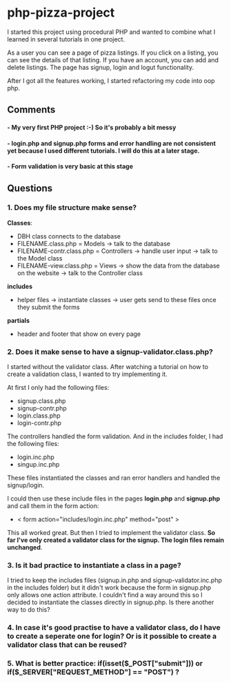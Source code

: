 # php-pizza-project

I started this project using procedural PHP and wanted to combine what I learned in several tutorials in one project.

As a user you can see a page of pizza listings. If you click on a listing, you can see the details of that listing. If you have an account, you can add and delete listings.
The page has signup, login and logut functionality.

After I got all the features working, I started refactoring my code into oop php.

## Comments
#### - My very first PHP project :-) So it's probably a bit messy

#### - login.php and signup.php forms and error handling are not consistent yet because I used different tutorials. I will do this at a later stage.
#### - Form validation is very basic at this stage

## Questions

### 1. Does my file structure make sense?
**Classes**:
- DBH class connects to the database
- FILENAME.class.php = Models -> talk to the database
- FILENAME-contr.class.php = Controllers -> handle user input -> talk to the Model class
- FILENAME-view.class.php = Views -> show the data from the database on the website -> talk to the Controller class

**includes**
- helper files -> instantiate classes -> user gets send to these files once they submit the forms

**partials**
- header and footer that show on every page


### 2. Does it make sense to have a signup-validator.class.php?

I started without the validator class. After watching a tutorial on how to create a validation class, I wanted to try implementing it.

At first I only had the following files:
- signup.class.php
- signup-contr.php
- login.class.php
- login-contr.php

The controllers handled  the form validation. And in the includes folder, I had the following files:
- login.inc.php
- singup.inc.php

These files instantiated the classes and ran error handlers and handled the signup/login.

I could then use these include files in the pages **login.php** and **signup.php** and call them in the form action:

- < form action="includes/login.inc.php" method="post" >

This all worked great. But then I tried to implement the validator class. **So far I've only created a validator class for the signup. The login files remain unchanged**.

### 3. Is it bad practice to instantiate a class in a page?

I tried to keep the includes files (signup.in.php and signup-validator.inc.php in the includes folder) but it didn't work because the form in signup.php only allows one action attribute.
I couldn't find a way around this so I decided to instantiate the classes directly in signup.php. Is there another way to do this?

### 4. In case it's good practise to have a validator class, do I have to create a seperate one for login? Or is it possible to create a validator class that can be reused?

### 5. What is better practice: if(isset($_POST["submit"])) or if($_SERVER["REQUEST_METHOD"] == "POST") ?




 


